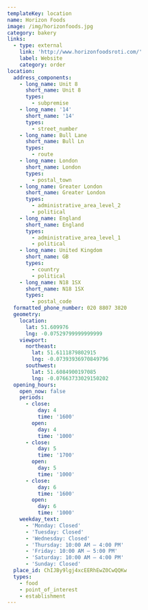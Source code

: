 ```yaml
---
templateKey: location
name: Horizon Foods
image: /img/horizonfoods.jpg
category: bakery
links:
  - type: external
    link: 'http://www.horizonfoodsroti.com/'
    label: Website
    category: order
location:
  address_components:
    - long_name: Unit 8
      short_name: Unit 8
      types:
        - subpremise
    - long_name: '14'
      short_name: '14'
      types:
        - street_number
    - long_name: Bull Lane
      short_name: Bull Ln
      types:
        - route
    - long_name: London
      short_name: London
      types:
        - postal_town
    - long_name: Greater London
      short_name: Greater London
      types:
        - administrative_area_level_2
        - political
    - long_name: England
      short_name: England
      types:
        - administrative_area_level_1
        - political
    - long_name: United Kingdom
      short_name: GB
      types:
        - country
        - political
    - long_name: N18 1SX
      short_name: N18 1SX
      types:
        - postal_code
  formatted_phone_number: 020 8807 3820
  geometry:
    location:
      lat: 51.609976
      lng: -0.07529799999999999
    viewport:
      northeast:
        lat: 51.6111879802915
        lng: -0.07393936970849796
      southwest:
        lat: 51.6084900197085
        lng: -0.07663733029150202
  opening_hours:
    open_now: false
    periods:
      - close:
          day: 4
          time: '1600'
        open:
          day: 4
          time: '1000'
      - close:
          day: 5
          time: '1700'
        open:
          day: 5
          time: '1000'
      - close:
          day: 6
          time: '1600'
        open:
          day: 6
          time: '1000'
    weekday_text:
      - 'Monday: Closed'
      - 'Tuesday: Closed'
      - 'Wednesday: Closed'
      - 'Thursday: 10:00 AM – 4:00 PM'
      - 'Friday: 10:00 AM – 5:00 PM'
      - 'Saturday: 10:00 AM – 4:00 PM'
      - 'Sunday: Closed'
  place_id: ChIJBy9lgj4xcEERhEwZ0CwQQKw
  types:
    - food
    - point_of_interest
    - establishment
---
```

